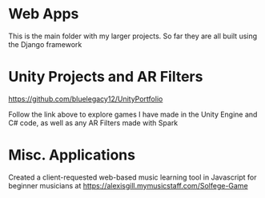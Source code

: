 # Web Apps
This is the main folder with my larger projects. So far they are all built using the Django framework

# Unity Projects and AR Filters
https://github.com/bluelegacy12/UnityPortfolio

Follow the link above to explore games I have made in the Unity Engine and C# code, as well as any AR Filters made with Spark

# Misc. Applications
Created a client-requested web-based music learning tool in Javascript for beginner musicians at https://alexisgill.mymusicstaff.com/Solfege-Game
